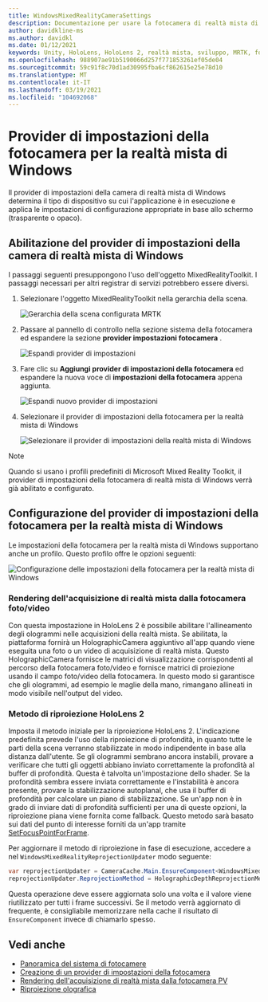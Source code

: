 ```yaml
---
title: WindowsMixedRealityCameraSettings
description: Documentazione per usare la fotocamera di realtà mista di Windows in MRTK
author: davidkline-ms
ms.author: davidkl
ms.date: 01/12/2021
keywords: Unity, HoloLens, HoloLens 2, realtà mista, sviluppo, MRTK, fotocamera,
ms.openlocfilehash: 988907ae91b5190066d257f771853261ef05de04
ms.sourcegitcommit: 59c91f8c70d1ad30995fba6cf862615e25e78d10
ms.translationtype: MT
ms.contentlocale: it-IT
ms.lasthandoff: 03/19/2021
ms.locfileid: "104692068"
---
```

# <a name="windows-mixed-reality-camera-settings-provider"></a>Provider di impostazioni della fotocamera per la realtà mista di Windows

Il provider di impostazioni della camera di realtà mista di Windows determina il tipo di dispositivo su cui l'applicazione è in esecuzione e applica le impostazioni di configurazione appropriate in base allo schermo (trasparente o opaco).

## <a name="enabling-the-windows-mixed-reality-camera-settings-provider"></a>Abilitazione del provider di impostazioni della camera di realtà mista di Windows

I passaggi seguenti presuppongono l'uso dell'oggetto MixedRealityToolkit. I passaggi necessari per altri registrar di servizi potrebbero essere diversi.

1. Selezionare l'oggetto MixedRealityToolkit nella gerarchia della scena.

    ![Gerarchia della scena configurata MRTK](../Images/MRTK_ConfiguredHierarchy.png)

2. Passare al pannello di controllo nella sezione sistema della fotocamera ed espandere la sezione **provider impostazioni fotocamera** .

    ![Espandi provider di impostazioni](../Images/CameraSystem/ExpandProviders.png)

3. Fare clic su **Aggiungi provider di impostazioni della fotocamera** ed espandere la nuova voce di **impostazioni della fotocamera** appena aggiunta.

    ![Espandi nuovo provider di impostazioni](../Images/CameraSystem/ExpandNewProvider.png)

4. Selezionare il provider di impostazioni della fotocamera per la realtà mista di Windows

    ![Selezionare il provider di impostazioni della realtà mista di Windows](../Images/CameraSystem/SelectWindowsMixedRealitySettings.png)

> [!NOTE]
> Quando si usano i profili predefiniti di Microsoft Mixed Reality Toolkit, il provider di impostazioni della fotocamera di realtà mista di Windows verrà già abilitato e configurato.

## <a name="configuring-the-windows-mixed-reality-camera-settings-provider"></a>Configurazione del provider di impostazioni della fotocamera per la realtà mista di Windows

Le impostazioni della fotocamera per la realtà mista di Windows supportano anche un profilo. Questo profilo offre le opzioni seguenti:

![Configurazione delle impostazioni della fotocamera per la realtà mista di Windows](../Images/CameraSystem/WMRCameraSettingsProfile.png)

### <a name="render-mixed-reality-capture-from-the-photovideo-camera"></a>Rendering dell'acquisizione di realtà mista dalla fotocamera foto/video

Con questa impostazione in HoloLens 2 è possibile abilitare l'allineamento degli ologrammi nelle acquisizioni della realtà mista. Se abilitata, la piattaforma fornirà un HolographicCamera aggiuntivo all'app quando viene eseguita una foto o un video di acquisizione di realtà mista. Questo HolographicCamera fornisce le matrici di visualizzazione corrispondenti al percorso della fotocamera foto/video e fornisce matrici di proiezione usando il campo foto/video della fotocamera. In questo modo si garantisce che gli ologrammi, ad esempio le maglie della mano, rimangano allineati in modo visibile nell'output del video.

### <a name="hololens-2-reprojection-method"></a>Metodo di riproiezione HoloLens 2

Imposta il metodo iniziale per la riproiezione HoloLens 2. L'indicazione predefinita prevede l'uso della riproiezione di profondità, in quanto tutte le parti della scena verranno stabilizzate in modo indipendente in base alla distanza dall'utente. Se gli ologrammi sembrano ancora instabili, provare a verificare che tutti gli oggetti abbiano inviato correttamente la profondità al buffer di profondità. Questa è talvolta un'impostazione dello shader. Se la profondità sembra essere inviata correttamente e l'instabilità è ancora presente, provare la stabilizzazione autoplanal, che usa il buffer di profondità per calcolare un piano di stabilizzazione. Se un'app non è in grado di inviare dati di profondità sufficienti per una di queste opzioni, la riproiezione piana viene fornita come fallback. Questo metodo sarà basato sui dati del punto di interesse forniti da un'app tramite [SetFocusPointForFrame](https://docs.unity3d.com/ScriptReference/XR.WSA.HolographicSettings.SetFocusPointForFrame.html).

Per aggiornare il metodo di riproiezione in fase di esecuzione, accedere a nel `WindowsMixedRealityReprojectionUpdater` modo seguente:

```c#
var reprojectionUpdater = CameraCache.Main.EnsureComponent<WindowsMixedRealityReprojectionUpdater>();
reprojectionUpdater.ReprojectionMethod = HolographicDepthReprojectionMethod.AutoPlanar;
```

Questa operazione deve essere aggiornata solo una volta e il valore viene riutilizzato per tutti i frame successivi. Se il metodo verrà aggiornato di frequente, è consigliabile memorizzare nella cache il risultato di `EnsureComponent` invece di chiamarlo spesso.

## <a name="see-also"></a>Vedi anche

- [Panoramica del sistema di fotocamere](CameraSystemOverview.md)
- [Creazione di un provider di impostazioni della fotocamera](CreateSettingsProvider.md)
- [Rendering dell'acquisizione di realtà mista dalla fotocamera PV](https://docs.microsoft.com/windows/mixed-reality/mixed-reality-capture-for-developers#render-from-the-pv-camera-opt-in)
- [Riproiezione olografica](https://docs.microsoft.com/windows/mixed-reality/hologram-stability#reprojection)
